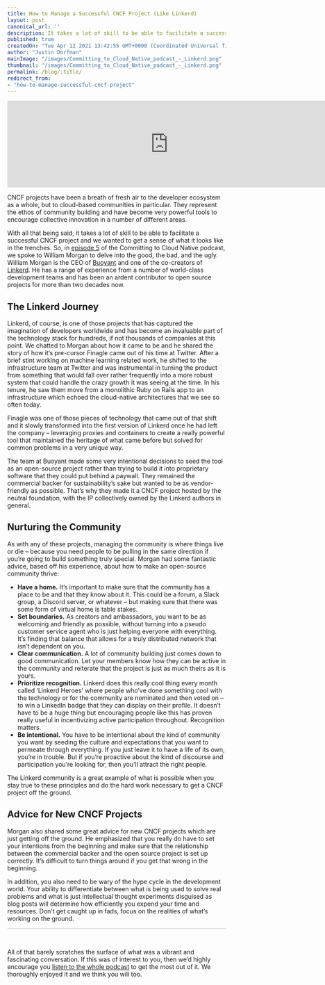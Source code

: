 ```yaml
---
title: How to Manage a Successful CNCF Project (Like Linkerd)
layout: post
canonical_url: ''
description: It takes a lot of skill to be able to facilitate a successful CNCF project and we wanted to get a sense of what it looks like in the trenches.  So, we spoke to William Morgan to delve into the good, the bad, and the ugly.
published: true
createdOn: "Tue Apr 12 2021 13:42:55 GMT+0000 (Coordinated Universal Time)"
author: "Justin Dorfman"
mainImage: "/images/Committing_to_Cloud_Native_podcast_-_Linkerd.png"
thumbnail: "/images/Committing_to_Cloud_Native_podcast_-_Linkerd.png"
permalink: /blog/:title/
redirect_from:
- "how-to-manage-successful-cncf-project"
---
```


<iframe src="https://player.fireside.fm/v2/sO31L4lC+yksQJSXD?theme=dark" width="740" height="200" frameborder="0" scrolling="no"></iframe><br>

CNCF projects have been a breath of fresh air to the developer ecosystem as a whole, but to cloud-based communities in particular.  They represent the ethos of community building and have become very powerful tools to encourage collective innovation in a number of different areas.

With all that being said, it takes a lot of skill to be able to facilitate a successful CNCF project and we wanted to get a sense of what it looks like in the trenches.  So, in [episode 5](https://podcast.curiefense.io/5) of the Committing to Cloud Native podcast, we spoke to William Morgan to delve into the good, the bad, and the ugly.  William Morgan is the CEO of [Buoyant](https://buoyant.io/) and one of the co-creators of [Linkerd](https://linkerd.io/).  He has a range of experience from a number of world-class development teams and has been an ardent contributor to open source projects for more than two decades now.

## The Linkerd Journey

Linkerd, of course, is one of those projects that has captured the imagination of developers worldwide and has become an invaluable part of the technology stack for hundreds, if not thousands of companies at this point.  We chatted to Morgan about how it came to be and he shared the story of how it’s pre-cursor Finagle came out of his time at Twitter.  After a brief stint working on machine learning related work, he shifted to the infrastructure team at Twitter and was instrumental in turning the product from something that would fall over rather frequently into a more robust system that could handle the crazy growth it was seeing at the time.  In his tenure, he saw them move from a monolithic Ruby on Rails app to an infrastructure which echoed the cloud-native architectures that we see so often today.

Finagle was one of those pieces of technology that came out of that shift and it slowly transformed into the first version of Linkerd once he had left the company – leveraging proxies and containers to create a really powerful tool that maintained the heritage of what came before but solved for common problems in a very unique way.  

The team at Buoyant made some very intentional decisions to seed the tool as an open-source project rather than trying to build it into proprietary software that they could put behind a paywall.  They remained the commercial backer for sustainability’s sake but wanted to be as vendor-friendly as possible.  That’s why they made it a CNCF project hosted by the neutral foundation, with the IP collectively owned by the Linkerd authors in general.

## Nurturing the Community

As with any of these projects, managing the community is where things live or die – because you need people to be pulling in the same direction if you’re going to build something truly special.  Morgan had some fantastic advice, based off his experience, about how to make an open-source community thrive:



*   **Have a home.**  It’s important to make sure that the community has a place to be and that they know about it.  This could be a forum, a Slack group, a Discord server, or whatever – but making sure that there was some form of virtual home is table stakes.
*   **Set boundaries.**  As creators and ambassadors, you want to be as welcoming and friendly as possible, without turning into a pseudo customer service agent who is just helping everyone with everything.  It’s finding that balance that allows for a truly distributed network that isn’t dependent on you.
*   **Clear communication.**  A lot of community building just comes down to good communication.  Let your members know how they can be active in the community and reiterate that the project is just as much theirs as it is yours.
*   **Prioritize recognition.**  Linkerd does this really cool thing every month called ‘Linkerd Heroes’ where people who’ve done something cool with the technology or for the community are nominated and then voted on – to win a LinkedIn badge that they can display on their profile.  It doesn’t have to be a huge thing but encouraging people like this has proven really useful in incentivizing active participation throughout.  Recognition matters.
*   **Be intentional.**  You have to be intentional about the kind of community you want by seeding the culture and expectations that you want to permeate through everything.  If you just leave it to have a life of its own, you’re in trouble.  But if you’re proactive about the kind of discourse and participation you’re looking for, then you’ll attract the right people.

The Linkerd community is a great example of what is possible when you stay true to these principles and do the hard work necessary to get a CNCF project off the ground.

## Advice for New CNCF Projects

Morgan also shared some great advice for new CNCF projects which are just getting off the ground.  He emphasized that you really do have to set your intentions from the beginning and make sure that the relationship between the commercial backer and the open source project is set up correctly.  It’s difficult to turn things around if you get that wrong in the beginning.  

In addition, you also need to be wary of the hype cycle in the development world.  Your ability to differentiate between what is being used to solve real problems and what is just intellectual thought experiments disguised as blog posts will determine how efficiently you expend your time and resources.  Don’t get caught up in fads, focus on the realities of what’s working on the ground.

<hr style="height: 1px; background-color: #ccc; border: none;"><br>

All of that barely scratches the surface of what was a vibrant and fascinating conversation.  If this was of interest to you, then we’d highly encourage you [listen to the whole podcast](https://podcast.curiefense.io/5) to get the most out of it.  We thoroughly enjoyed it and we think you will too.
